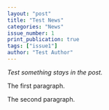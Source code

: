 ```yaml
---
layout: "post"
title: "Test News"
categories: "News"
issue_number: 1
print_publication: true
tags: ["issue1"]
author: "Test Author"
---
```


*Test something stays in the post.*

<!--excerpt-->

The first paragraph.

The second paragraph.
